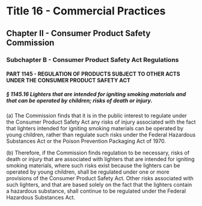 
# Title 16 - Commercial Practices
## Chapter II - Consumer Product Safety Commission
### Subchapter B - Consumer Product Safety Act Regulations
#### PART 1145 - REGULATION OF PRODUCTS SUBJECT TO OTHER ACTS UNDER THE CONSUMER PRODUCT SAFETY ACT
##### § 1145.16 Lighters that are intended for igniting smoking materials and that can be operated by children; risks of death or injury.

(a) The Commission finds that it is in the public interest to regulate under the Consumer Product Safety Act any risks of injury associated with the fact that lighters intended for igniting smoking materials can be operated by young children, rather than regulate such risks under the Federal Hazardous Substances Act or the Poison Prevention Packaging Act of 1970.

(b) Therefore, if the Commission finds regulation to be necessary, risks of death or injury that are associated with lighters that are intended for igniting smoking materials, where such risks exist because the lighters can be operated by young children, shall be regulated under one or more provisions of the Consumer Product Safety Act. Other risks associated with such lighters, and that are based solely on the fact that the lighters contain a hazardous substance, shall continue to be regulated under the Federal Hazardous Substances Act.
